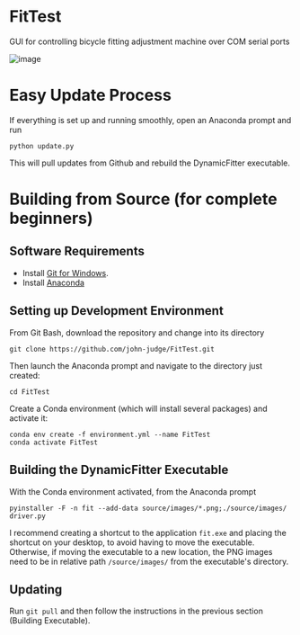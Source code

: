 # FitTest
GUI for controlling bicycle fitting adjustment machine over COM serial ports

![image](https://user-images.githubusercontent.com/40705003/147897495-0755ea0b-49ce-4a6f-b6d3-3bb5e7d7b9c1.png)

# Easy Update Process
If everything is set up and running smoothly, open an Anaconda prompt and run
```
python update.py
```
This will pull updates from Github and rebuild the DynamicFitter executable.

# Building from Source (for complete beginners)

## Software Requirements

- Install [Git for Windows](https://git-scm.com/download/win).
- Install [Anaconda](https://www.anaconda.com/products/individual)

## Setting up Development Environment

From Git Bash, download the repository and change into its directory
```
git clone https://github.com/john-judge/FitTest.git
```

Then launch the Anaconda prompt and navigate to the directory just created:

```
cd FitTest
```

Create a Conda environment (which will install several packages) and activate it:
```
conda env create -f environment.yml --name FitTest
conda activate FitTest
```

## Building the DynamicFitter Executable

With the Conda environment activated, from the Anaconda prompt

```
pyinstaller -F -n fit --add-data source/images/*.png;./source/images/ driver.py
```

I recommend creating a shortcut to the application `fit.exe` and placing the shortcut on your desktop, to avoid having to move the executable. Otherwise, if moving the executable to a new location, the PNG images need to be in relative path `/source/images/` from the executable's directory.

## Updating
Run 
```git pull```
and then follow the instructions in the previous section (Building Executable). 

